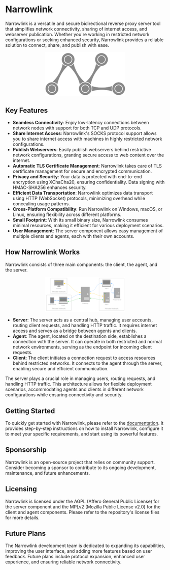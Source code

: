 # Narrowlink
Narrowlink is a versatile and secure bidirectional reverse proxy server tool that simplifies network connectivity, sharing of internet access, and webserver publication. Whether you're working in restricted network configurations or seeking enhanced security, Narrowlink provides a reliable solution to connect, share, and publish with ease.
<p align="center">
<img src="https://github.com/narrowlink/docs/blob/main/docs/assets/NarrowLink-888.svg" width="50%" height="50%" alt="Narrowlink Logo">
</p>

## Key Features

-   **Seamless Connectivity**: Enjoy low-latency connections between network nodes with support for both TCP and UDP protocols.
-   **Share Internet Access**: Narrowlink's SOCKS protocol support allows you to share internet access with machines in highly restricted network configurations.
-   **Publish Webservers**: Easily publish webservers behind restrictive network configurations, granting secure access to web content over the internet.
-   **Automatic TLS Certificate Management**: Narrowlink takes care of TLS certificate management for secure and encrypted communication.
-   **Privacy and Security**: Your data is protected with end-to-end encryption using XChaCha20, ensuring confidentiality. Data signing with HMAC-SHA256 enhances security.
-   **Efficient Data Transportation**: Narrowlink optimizes data transport using HTTP (WebSocket) protocols, minimizing overhead while concealing usage patterns.
-   **Cross-Platform Compatibility**: Run Narrowlink on Windows, macOS, or Linux, ensuring flexibility across different platforms.
-   **Small Footprint**: With its small binary size, Narrowlink consumes minimal resources, making it efficient for various deployment scenarios.
-   **User Management**: The server component allows easy management of multiple clients and agents, each with their own accounts.


## How Narrowlink Works

Narrowlink consists of three main components: the client, the agent, and the server.

<p align="center">
<img src="https://github.com/narrowlink/docs/blob/main/docs/assets/Diagram.svg" width="50%" height="50%" alt="Narrowlink Logo">
</p>

-  **Server**: The server acts as a central hub, managing user accounts, routing client requests, and handling HTTP traffic. It requires internet access and serves as a bridge between agents and clients.
-  **Agent**: The agent, located on the destination side, establishes a connection with the server. It can operate in both restricted and normal network environments, serving as the endpoint for incoming client requests.
-  **Client**: The client initiates a connection request to access resources behind restricted networks. It connects to the agent through the server, enabling secure and efficient communication.

The server plays a crucial role in managing users, routing requests, and handling HTTP traffic. This architecture allows for flexible deployment scenarios, accommodating agents and clients in different network configurations while ensuring connectivity and security.
    
## Getting Started
To quickly get started with Narrowlink, please refer to the [documentation](https://docs.narrowlink.com/). It provides step-by-step instructions on how to install Narrowlink, configure it to meet your specific requirements, and start using its powerful features.

## Sponsorship

Narrowlink is an open-source project that relies on community support. Consider becoming a sponsor to contribute to its ongoing development, maintenance, and future enhancements.

## Licensing

Narrowlink is licensed under the AGPL (Affero General Public License) for the server component and the MPLv2 (Mozilla Public License v2.0) for the client and agent components. Please refer to the repository's license files for more details.

## Future Plans

The Narrowlink development team is dedicated to expanding its capabilities, improving the user interface, and adding more features based on user feedback. Future plans include protocol expansion, enhanced user experience, and ensuring reliable network connectivity.

